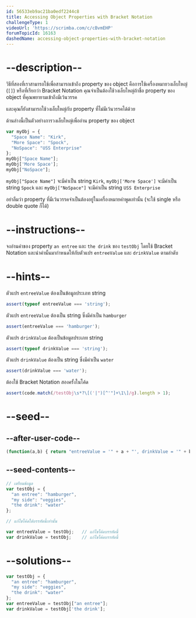 ```yaml
---
id: 56533eb9ac21ba0edf2244c8
title: Accessing Object Properties with Bracket Notation
challengeType: 1
videoUrl: 'https://scrimba.com/c/cBvmEHP'
forumTopicId: 16163
dashedName: accessing-object-properties-with-bracket-notation
---
```


# --description--

วิธีที่สองที่เราสามารถใช้เพื่อสามารถเข้าถึง property ของ object คือการใช้เครื่องหมายวงเล็บใหญ่ (`[]`) หรือที่เรียกว่า Bracket Notation
คุณจำเป็นต้องใช้วงเล็บใหญ่ถ้าชื่อ property ของ object ที่คุณพยายามเข้าถึงมีเว้นวรรค

และคุณก็ยังสามารถใช้วงเล็บใหญ่กับ property ที่ไม่มีเว้นวรรคได้ด้วย 

ด้านล่างนี้เป็นตัวอย่างการวงเล็บใหญ่เพื่ออ่าน property ของ object

```js
var myObj = {
  "Space Name": "Kirk",
  "More Space": "Spock",
  "NoSpace": "USS Enterprise"
};
myObj["Space Name"];
myObj['More Space'];
myObj["NoSpace"];
```

`myObj["Space Name"]` จะมีค่าเป็น string `Kirk`, 
`myObj['More Space']` จะมีค่าเป็น string `Spock` และ
`myObj["NoSpace"]` จะมีค่าเป็น string `USS Enterprise`


อย่าลืมว่า property ที่มีเว้นวรรคจำเป็นต้องอยู่ในเครื่องหมายคำพูดเท่านั้น (จะใช้ single หรือ double quote ก็ได้)


# --instructions--

จงอ่านค่าของ property `an entree` และ `the drink` ของ `testObj` โดยใช้ Bracket Notation และนำค่านั้นมากำหนดให้กับตัวแปร `entreeValue` และ `drinkValue` ตามลำดับ

# --hints--

ตัวแปร `entreeValue` ต้องเป็นข้อมูลประเภท string

```js
assert(typeof entreeValue === 'string');
```

ตัวแปร `entreeValue` ต้องเป็น string ซึ่งมีค่าเป็น `hamburger`

```js
assert(entreeValue === 'hamburger');
```

ตัวแปร `drinkValue` ต้องเป็นข้อมูลประเภท string

```js
assert(typeof drinkValue === 'string');
```

ตัวแปร `drinkValue` ต้องเป็น string ซึ่งมีค่าเป็น  `water`

```js
assert(drinkValue === 'water');
```

ต้องใช้ Bracket Notation สองครั้งในโค้ด

```js
assert(code.match(/testObj\s*?\[('|")[^'"]+\1\]/g).length > 1);
```

# --seed--

## --after-user-code--

```js
(function(a,b) { return "entreeValue = '" + a + "', drinkValue = '" + b + "'"; })(entreeValue,drinkValue);
```

## --seed-contents--

```js
// เตรียมข้อมูล
var testObj = {
  "an entree": "hamburger",
  "my side": "veggies",
  "the drink": "water"
};

// แก้ไขโค้ดใต้บรรทัดนี้เท่านั้น

var entreeValue = testObj;   // แก้ไขโค้ดบรรทัดนี้
var drinkValue = testObj;    // แก้ไขโค้ดบรรทัดนี้
```

# --solutions--

```js
var testObj = {
  "an entree": "hamburger",
  "my side": "veggies",
  "the drink": "water"
};
var entreeValue = testObj["an entree"];
var drinkValue = testObj['the drink'];
```
